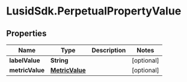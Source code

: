 # LusidSdk.PerpetualPropertyValue

## Properties
Name | Type | Description | Notes
------------ | ------------- | ------------- | -------------
**labelValue** | **String** |  | [optional] 
**metricValue** | [**MetricValue**](MetricValue.md) |  | [optional] 


